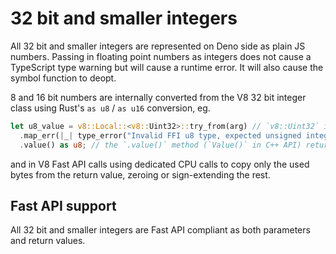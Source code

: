 # 32 bit and smaller integers

All 32 bit and smaller integers are represented on Deno side as plain JS
numbers. Passing in floating point numbers as integers does not cause a
TypeScript type warning but will cause a runtime error. It will also cause the
symbol function to deopt.

8 and 16 bit numbers are internally converted from the V8 32 bit integer class
using Rust's `as u8` / `as u16` conversion, eg.

```rs
let u8_value = v8::Local::<v8::Uint32>::try_from(arg) // `v8::Uint32` is the V8's internal 32 bit unsigned integer class
  .map_err(|_| type_error("Invalid FFI u8 type, expected unsigned integer"))?
  .value() as u8; // the `.value()` method (`Value()` in C++ API) returns a `u32`
```

and in V8 Fast API calls using dedicated CPU calls to copy only the used bytes
from the return value, zeroing or sign-extending the rest.

## Fast API support

All 32 bit and smaller integers are Fast API compliant as both parameters and
return values.
